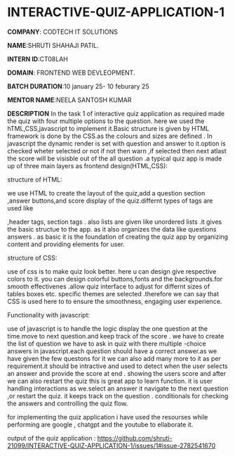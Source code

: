 # INTERACTIVE-QUIZ-APPLICATION-1

**COMPANY**: CODTECH IT SOLUTIONS

**NAME**:SHRUTI SHAHAJI PATIL.

**INTERN ID**:CT08LAH

**DOMAIN**: FRONTEND WEB DEVLEOPMENT.

**BATCH DURATION**:10 january 25- 10 feburary 25

**MENTOR NAME**:NEELA SANTOSH KUMAR

**DESCRIPTION**
In the task 1 of interactive quiz application as required made the quiz with four multiple options to the question. here we used the hTML,CSS,javascript to implement it.Basic structure is given by HTML framework is done by the CSS.as the colours and sizes are defined . In javascript the dynamic render is set with question and answer to it.option is checked wheter selected or not if not then warn ,if selected
then next atlast the score will be visisble out of the all question .a typical  quiz app is made up of three main layers as frontend design(HTML,CSS):

structure of HTML:

we use HTML to create the layout of the quiz,add a question section ,answer buttons,and score display of the quiz.differnt types of tags are used like <div>,header tags, section tags .
also lists are given like unordered lists .it gives the basic structue to the app. as it also organizes the data like questions answers . as basic it is the foundation of creating the quiz app by organizing content and providing elements for user.

structure of CSS:

use of css is to make quiz look better. here u can design give respective colors to it. you can design colorful buttons,fonts and the backgrounds.for smooth effectivenes .allow quiz interface to adjust for differnt sizes of tables boxes etc. specific themes are selected .therefore we can say that CSS is used here to to ensure the smoothness, engaging user experience.

Functionality with javascript:

use of javascript is to handle the logic display the one question at the time.move to next question.and keep track of the score . we have to create the list of question we have to ask in quiz with there multiple -choice answers in javascript.each question should have a correct answer.as we have given the few questons for it we can also add many more to it as per requirement.it should be intractive and used to detect when the user selects an answer and provide the score at end . showing the users score and after we can also restart the quiz this is great app to learn function.  it is user handling interactions as we.select an answer it navigate to the next question ,or restart the quiz. it keeps track on the question . conditionals for checking the answers and controlling the quiz flow.

for implementing the quiz application i have used the resourses  while performing are google , chatgpt and the youtube to ellaborate it. 



output of the quiz application :
https://github.com/shruti-21099/INTERACTIVE-QUIZ-APPLICATION-1/issues/1#issue-2782541670
